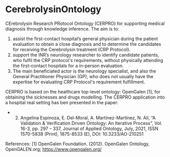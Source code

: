 # CerebrolysinOntology
CErebrolysin Research PRotocol Ontology (CERPRO) for supporting medical diagnosis through knowledge inference.
The aim is to: 
1) assist the first-contact hospital’s general physician during the patient evaluation to obtain a close diagnosis and to determine the candidates for receiving the Cerebrolysin treatment (CRP Protocol).
2) support the INR’s neurology researcher to identify candidate patients, who fulfil the CRP protocol's requirements, without physically attending the first-contact hospitals for a in-person evaluation.
3) The main beneficiated actor is the neurology specialist, and also the General Practitioner Physician (GP), who does not usually have the expertise for evaluating CRP Protocol's requirement fulfillment.

CERPRO is based on the healthcare top-level ontology: OpenGalen [1], for obtaining the sicknesses and drugs modelling. The CERPRO application into a hospital real setting has ben presented in the paper:
- 2.	Angelina Espinoza, E. Del-Moral, A. Martínez-Martínez, N. Alí, “A Validation & Verification Driven Ontology: An Iterative Process”, Vol. 16-3, pp. 297 – 337, Journal of Applied Ontology, July, 2021, ISSN 1570-5838 (Print), 1875-8533 (E), DOI: 10.3233/AO-210251

References:
[1] OpenGalen Foundation. (2012). OpenGalen Ontology, OpenGALEN.org; https://www.opengalen.org/

